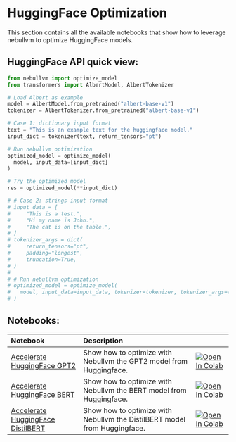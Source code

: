 # **HuggingFace Optimization**

This section contains all the available notebooks that show how to leverage nebullvm to optimize HuggingFace models.

## HuggingFace API quick view:

``` python
from nebullvm import optimize_model
from transformers import AlbertModel, AlbertTokenizer

# Load Albert as example
model = AlbertModel.from_pretrained("albert-base-v1")
tokenizer = AlbertTokenizer.from_pretrained("albert-base-v1")

# Case 1: dictionary input format
text = "This is an example text for the huggingface model."
input_dict = tokenizer(text, return_tensors="pt")

# Run nebullvm optimization
optimized_model = optimize_model(
  model, input_data=[input_dict]
)

# Try the optimized model
res = optimized_model(**input_dict)

# # Case 2: strings input format
# input_data = [
#     "This is a test.",
#     "Hi my name is John.",
#     "The cat is on the table.",
# ]
# tokenizer_args = dict(
#     return_tensors="pt",
#     padding="longest",
#     truncation=True,
# )
# 
# # Run nebullvm optimization
# optimized_model = optimize_model(
#   model, input_data=input_data, tokenizer=tokenizer, tokenizer_args=tokenizer_args
# )
```

## Notebooks:
| Notebook                                                                                                                                                      | Description                                                               |                                                                                                                                                                                                                                                                                                             |
|:--------------------------------------------------------------------------------------------------------------------------------------------------------------|:--------------------------------------------------------------------------|:------------------------------------------------------------------------------------------------------------------------------------------------------------------------------------------------------------------------------------------------------------------------------------------------------------|
| [Accelerate HuggingFace GPT2](https://github.com/nebuly-ai/nebullvm/blob/main/notebooks/pytorch/Accelerate_Hugging_Face_GPT2_with_nebullvm.ipynb)    | Show how to optimize with Nebullvm the GPT2 model from Huggingface.       | [![Open In Colab](https://colab.research.google.com/assets/colab-badge.svg)](https://colab.research.google.com/drive/1P5lSBObFQ7yrMS0FyAEJGA1uBfNyQmXd?usp=sharing) |
| [Accelerate HuggingFace BERT](https://github.com/nebuly-ai/nebullvm/blob/main/notebooks/pytorch/Accelerate_Hugging_Face_BERT_with_nebullvm.ipynb)    | Show how to optimize with Nebullvm the BERT model from Huggingface.       | [![Open In Colab](https://colab.research.google.com/assets/colab-badge.svg)](https://colab.research.google.com/drive/12X52EDwElZtr_NoTskbY1S6gBqrdI93d?usp=sharing) |
| [Accelerate HuggingFace DistilBERT](https://github.com/nebuly-ai/nebullvm/blob/main/notebooks/pytorch/Accelerate_Hugging_Face_DistilBERT_with_nebullvm.ipynb) | Show how to optimize with Nebullvm the DistilBERT model from Huggingface. | [![Open In Colab](https://colab.research.google.com/assets/colab-badge.svg)](https://colab.research.google.com/drive/1oYAhCn9ZlGISCw4CiCqZRhCj0gR6v9LF?usp=sharing) |

